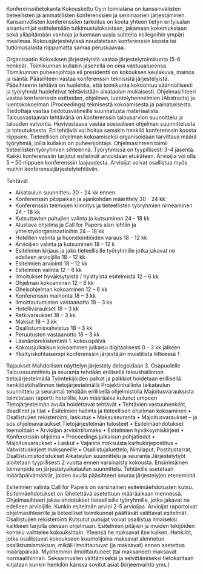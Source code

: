 Konferenssitietokanta 
Kokouskettu Oy:n toimialana on kansainvälisten tieteellisten ja ammatillisten konferenssien ja seminaarien järjestäminen. 
Kansainvälisten konferenssien tarkoitus on koota yhteen tietyn erityisalan asiantuntijat esittelemään tutkimustuloksistaan, 
jakamaan kokemuksiaan sekä ylläpitämään vanhoja ja luomaan uusia suhteita kollegoihin ympäri maailmaa.
Kokousjärjestelyissä noudatetaan konferenssin koosta tai tutkimusalasta riippumatta samaa peruskaavaa.

Organisaatio
Kokouksen järjestelyistä vastaa järjestelytoimikunta (5-6 henkeä). Toimikunnan kullakin jäsenellä on oma vastuualueensa. 
Toimikunnan puheenjohtaja eli presidentti on kokouksen keulakuva, mainos ja isäntä. Pääsihteeri vastaa konferenssin teknisistä järjestelyistä. 
Pääsihteerin tehtävä on huolehtia, että toimikunta kokoontuu säännöllisesti ja työryhmät huolehtivat tehtävistään aikataulun mukaisesti. 
Ohjelmasihteeri vastaa konferenssin esitteiden, ohjelman, luentolyhennelmien (Abstracts) ja luentokokoelman (Proceedings) teknisestä kokoamisesta ja painatuksesta. 
Tiedottaja vastaa tiedotusvälineille suunnatusta materiaalista. Talousvastaavan tehtävänä on konferenssin talousarvion suunnittelu ja talouden valvonta. 
Huvivastaava vastaa sosiaalisen ohjelman suunnittelusta ja toteutuksesta. Eri tehtäviä voi hoitaa samakin henkilö konferenssin koosta riippuen.
Tieteellisen ohjelman kokoamiseksi organisoidaan tarvittava määrä työryhmiä, joilla kullakin on puheenjohtaja. Ohjelmasihteeri toimii tieteellisten työryhmien sihteerinä. 
Työryhmissä on tyypillisesti 3-4 jäsentä. Kaikki konferenssiin tarjotut esitelmät arvioidaan etukäteen. Arvioijia voi olla 5 – 50 riippuen konferenssin laajuudesta. 
Arvioijat voivat osallistua myös muihin konferenssijärjestelytehtäviin.

Tehtävät
- Aikataulun suunnittelu	30 - 24 kk ennen
- Konferenssin pitopaikan ja ajankohdan määrittely	30 - 24 kk 
- Konferenssin teemojen kiinnitys ja tieteellisten työryhmien nimeäminen	24 - 18 kk 
- Kutsuttavien puhujien valinta ja kutsuminen	24 - 18 kk 
- Alustava ohjelma ja Call for Papers alan lehtiin ja yhteistyöorganisaatioihin	24 – 18 kk
- Hotellien valinta ja huonekiintiöiden varaus	18 - 12 kk
- Arvioijien valinta ja kutsuminen	18 - 12 k
- Esitelmien kirjaus ja jako tieteellisille työryhmille jotka jakavat ne edelleen arvioijille	18 - 12 kk
- Esitelmien arviointi 	18 - 12 kk
- Esitelmien valinta	12 – 6 kk
- Ilmoitukset hyväksytyistä / hylätyistä esitelmistä	12 – 6 kk
- Ohjelman kokoaminen	12 – 6 kk
- Oheisohjelman kokoaminen	12 – 6 kk
- Konferenssin mainonta	18 – 3 kk
- Ilmoittautumisten vastaanotto	18 – 3 kk
- Hotellivaraukset	18 – 3 kk
- Retkivaraukset	18 – 3 kk
- Maksut	18 – 3 kk
- Osallistumisvahvistus	18 – 3 kk
- Peruutusten vastaanotto	18 – 3 kk
- Läsnäolorekisteröinti 	1. kokouspäivä
- Kokousjulkaisun kokoaminen julkaisu digitaalisesti	0 - 3 kk jälkeen
- Yksityiskohtaisempi konferenssin järjestäjän muistilista liitteessä 1	

Rajaukset
Mahdollisen näyttelyn järjestely delegoidaan 3. Osapuolelle
Taloussuunnittelu ja seuranta tehdään erillisellä taloushallinnon tietojärjestelmällä
Työntekijöiden palkat ja palkkiot hoidetaan erillisellä henkilöstöhallinnon tietojärjestelmällä
Projektinhallinta (aikataulun suunnittelu ja seuranta) tehdään erillisellä ohjelmistolla
Majoitusvarauksista toimitetaan raportti hotellille, kun määräaika kulunut umpeen
Tietojärjestelmän avulla hoidettavat tehtävät 
•	Tehtävien vastuuhenkilöt, deadlinet ja tilat
•	Esitelmien hallinta ja tieteellisen ohjelman kokoaminen
•	Osallistujien rekisteröinti, laskutus
•	Maksuseuranta
•	Majoitusvaraukset – ja sos.ohjelmavaraukset
Tietojärjestelmän tulosteet 
•	Esitelmäehdotukset teemoittain
•	Arvioijan arviointilomake
•	Esitelmien hyväksymiskirjeet
•	Konferenssin ohjelma
•	Proceedings julkaisun pohjatiedot
•	Majoitusvaraukset
•	Laskut 
•	Vajaista maksuista karhukirjepostitus
•	Vahvistuskirjeet maksaneille
•	Osallistujaluettelo, Nimilaput, Postitustarrat, Osallistumistodistukset
Aikataulun suunnittelu ja seuranta
Järjestelytyöt aloitetaan tyypillisesti 2 vuotta ennen varsinaista kokousta. Ensimmäinen toimenpide on järjestelyaikataulun suunnittelu. 
Tehtäville asetetaan määräpäivämäärät, joiden avulla pääsihteeri seuraa järjestelyjen etenemistä. 
 
Esitelmien valinta
Call for Papers on varsinainen esitelmäehdotusten kutsu. Esitelmäehdotukset on lähetettävä asetettuun määräaikaan mennessä. 
Ohjelmasihteeri jakaa ehdotukset tieteellisille työryhmille, jotka jakavat ne edelleen arvioijille. Kunkin esitelmän arvioi 2-5 arvioijaa. 
Arvioijat raportoivat ohjelmasihteerille ja tieteelliset toimikunnat päättävät valittavat esitelmät. 
Osallistujien rekisteröinti
Kutsutut puhujat voivat osallistua ilmaiseksi kaikkeen tarjolla olevaan ohjelmaan. Esitelmien pitäjien ja muiden tekijöiden kohtelu vaihtelee kokouksittain. 
Yleensä he maksavat itse kaiken. Henkilöt, jotka osallistuvat kokoukseen kuuntelijoina maksavat alennetun osallistumismaksun, 
mikäli ilmoittautuvat (ja maksavat) ennen asetettua määräpäivää. Myöhemmin ilmoittautuneet (tai maksaneet) maksavat normaalihinnan. 
Sekaannusten välttämiseksi ja selvittämiseksi tietokantaan kirjataan kunkin henkilön kanssa sovitut asiat (kirjeenvaihto yms.)
